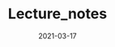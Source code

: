 ---
linktitle: ''
summary: ''
weight: 100
title: Lecture_notes
date: 2021-03-17
draft: false

authors:
- admin
tags: 
- MMWAB
categories: 
- Lecture
toc: true
profile: false
reading_time: true
share: true
featured: true
comments: true
disable_comment: false
commentable: true
editable: false
---